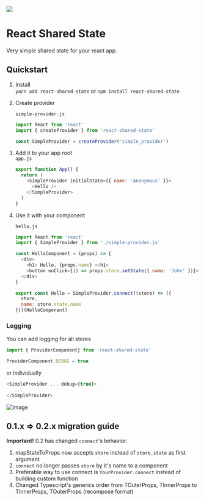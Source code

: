 <a href="https://travis-ci.org/soofty/react-shared-state"><img src="https://travis-ci.org/soofty/react-shared-state.svg?branch=master" /></a>

# React Shared State

Very simple shared state for your react app.

## Quickstart

1. Install  
   `yarn add react-shared-state` or `npm install react-shared-state`

2. Create provider
    
    `simple-provider.js`
    ```javascript
    import React from 'react'
    import { createProvider } from 'react-shared-state'
    
    const SimpleProvider = createProvider('simple_provider')
    ```

3. Add it to your app root  
    `app.js`
    
    ```javascript
    export function App() {
      return (
        <SimpleProvider initialState={{ name: 'Anonymous' }}>
          <Hello />
        </SimpleProvider>
      )
    }
    ```

4. Use it with your component

    `hello.js`
    ```javascript
    import React from 'react'
    import { SimpleProvider } from './simple-provider.js'
    
    const HelloComponent = (props) => {
      <div>
        <h1> Hello, {props.name} </h1>
        <button onClick={() => props.store.setState({ name: 'John' })}>Set Name</button>
      </div>
    }
    
    export const Hello = SimpleProvider.connect((store) => ({
      store,
      name: store.state.name
    }))(HelloComponent) 
    ```


### Logging
You can add logging for all stores

```javascript
import { ProviderComponent} from 'react-shared-state'

ProviderComponent.DEBUG = true
```

or individually

```javascript
<SimpleProvider ... debug={true}>
   ...
</SimpleProvider>
```
![image](https://user-images.githubusercontent.com/29029/30979245-d2b6d146-a485-11e7-81a8-da0982c027b8.png)


## 0.1.x => 0.2.x migration guide

**Important!** 0.2 has changed `connect`'s behavior.

1. mapStateToProps now accepts `store` instead of `store.state` as first argument
2. `connect` no longer passes `store` by it's name to a component
3. Preferable way to use connect is `YourProvider.connect` instead of building custom function
4. Changed Typescript's generics order from TOuterProps, TInnerProps to TInnerProps, TOuterProps (recompose format)


